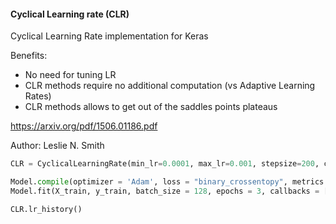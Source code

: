#### Cyclical Learning rate (CLR)

Cyclical Learning Rate implementation for Keras

Benefits:
  * No need for tuning LR
  * CLR methods require no additional computation (vs Adaptive Learning Rates)
  * CLR methods allows to get out of the saddles points plateaus

  https://arxiv.org/pdf/1506.01186.pdf
  
  Author: Leslie N. Smith

```python
CLR = CyclicalLearningRate(min_lr=0.0001, max_lr=0.001, stepsize=200, cyclical_type="triangular")

Model.compile(optimizer = 'Adam', loss = "binary_crossentopy", metrics = ['accuracy'])
Model.fit(X_train, y_train, batch_size = 128, epochs = 3, callbacks = [CLR])

CLR.lr_history()

```
